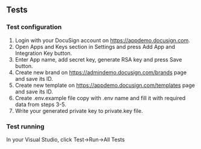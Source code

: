 ## Tests
### Test configuration
1. Login with your DocuSign account on https://appdemo.docusign.com.
2. Open Apps and Keys section in Settings and press Add App and Integration Key button.
3. Enter App name, add secret key, generate RSA key and press Save button.
4. Create new brand on https://admindemo.docusign.com/brands page and save its ID.
5. Create new template on https://appdemo.docusign.com/templates page and save its ID.
6. Create .env.example file copy with .env name and fill it with required data from steps 3-5. 
7. Write your generated private key to private.key file.

### Test running

In your Visual Studio, click Test->Run->All Tests
